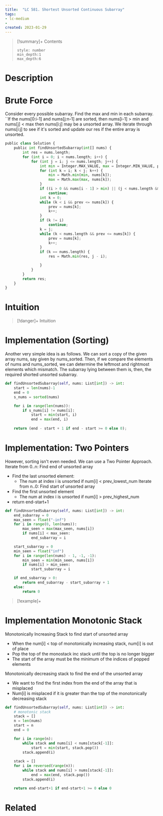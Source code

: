 ```yaml
---
title:  "LC 581. Shortest Unsorted Continuous Subarray"
tags:
- lc-medium
- 
created: 2023-01-29
---
```


>[!summary]+ Contents
>```toc
>style: number
>min_depth:1
>max_depth:6
>```

# Description

# Brute Force
Consider every possible subarray.
Find the max and min in each subarray. ``If the nums[0:i-1] and nums[j:n-1] are sorted, then nums[i-1] > min and nums[j] < max then nums[i:j] may be a unsorted array. We iterate through nums[i:j] to see if it's sorted and update our res if the entire array is unsorted.
```python
public class Solution {
    public int findUnsortedSubarray(int[] nums) {
        int res = nums.length;
        for (int i = 0; i < nums.length; i++) {
            for (int j = i; j <= nums.length; j++) {
                int min = Integer.MAX_VALUE, max = Integer.MIN_VALUE, prev = Integer.MIN_VALUE;
                for (int k = i; k < j; k++) {
                    min = Math.min(min, nums[k]);
                    max = Math.max(max, nums[k]);
                }
                if ((i > 0 && nums[i - 1] > min) || (j < nums.length && nums[j] < max))
                    continue;
                int k = 0;
                while (k < i && prev <= nums[k]) {
                    prev = nums[k];
                    k++;
                }
                if (k != i)
                    continue;
                k = j;
                while (k < nums.length && prev <= nums[k]) {
                    prev = nums[k];
                    k++;
                }
                if (k == nums.length) {
                    res = Math.min(res, j - i);

                }
            }
        }
        return res;
    }
}
```

# Intuition

>[!danger]+ Intuition

# Implementation (Sorting)
Another very simple idea is as follows. We can sort a copy of the given array nums, say given by nums_sorted. Then, if we compare the elements of nums and nums_sorted, we can determine the leftmost and rightmost elements which mismatch. The subarray lying between them is, then, the required shorted unsorted subarray.
```python
def findUnsortedSubarray(self, nums: List[int]) -> int:
	start = len(nums)-1
	end = 0
	s_nums = sorted(nums)

	for i in range(len(nums)):
		if s_nums[i] != nums[i]:
			start = min(start, i)
			end = max(end, i)
			
	return (end - start + 1 if end - start >= 0 else 0);
```

# Implementation: Two Pointers
However, sorting isn't even needed. We can use a Two Pointer Approach.
Iterate from 0..n: Find end of unsorted array
- Find the last unsorted element: 
	- The num at index i is unsorted if num[i] < prev_lowest_num
Iterate from n..0: Find start of unsorted array
- Find the first unsorted element
	- The num at index i is unsorted if num[i] > prev_highest_num
- return end-start+1

```python
def findUnsortedSubarray(self, nums: List[int]) -> int:
    end_subarray = 0
    max_seen = float("-inf")
    for i in range(0, len(nums)):
        max_seen = max(max_seen, nums[i])
        if nums[i] < max_seen:
            end_subarray = i

    start_subarray = 0 
    min_seen = float("inf")
    for i in range(len(nums) - 1, -1, -1):
        min_seen = min(min_seen, nums[i])
        if nums[i] > min_seen:
            start_subarray = i

    if end_subarray > 0:
        return end_subarray - start_subarray + 1
    else:
        return 0
```

>[!example]+ 

# Implementation Monotonic Stack
Monotonically Increasing Stack to find start of unsorted array
- When the num[i] < top  of monotonically increasing stack, num[i] is out of place
- Pop the top of the monostack inc stack until the top is no longer bigger
- The start of the array must be the minimum of the indices of popped elements

Monotonically decreasing stack to find the end of the unsorted array
- We want to find the first index from the end of the array that is misplaced
- Num[i] is misplaced if it is greater than the top of the monotonically decreasing stack

```python
def findUnsortedSubarray(self, nums: List[int]) -> int:
	# monotonic stack
	stack = []
	n = len(nums)
	start = n
	end = 0

	for i in range(n):
		while stack and nums[i] < nums[stack[-1]]:
			start = min(start, stack.pop())
		stack.append(i)
	
	stack = []
	for i in reversed(range(n)):
		while stack and nums[i] > nums[stack[-1]]:
			end = max(end, stack.pop())
		stack.append(i)

	return end-start+1 if end-start+1 >= 0 else 0

```
# Related
